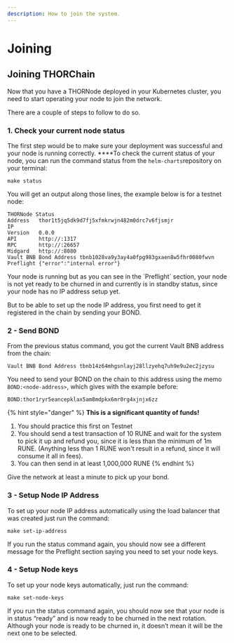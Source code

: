 ```yaml
---
description: How to join the system.
---
```


# Joining

## **Joining THORChain** 

Now that you have a THORNode deployed in your Kubernetes cluster, you need to start operating your node to join the network.

There are a couple of steps to follow to do so.

### 1. Check your current node status

The first step would be to make sure your deployment was successful and your node is running correctly. ****To check the current status of your node, you can run the command status from the `helm-charts`repository on your terminal:

```text
make status
```

  
You will get an output along those lines, the example below is for a testnet node:

```text
THORNode Status
Address   thor1t5jq5dk9d7fj5xfmkrwjn482m0drc7v6fjsmjr
IP
Version   0.0.0
API       http://:1317
RPC       http://:26657
Midgard   http://:8080
Vault BNB Bond Address tbnb1028va9y3ay4a0fpg983gxaen8w5fhr0080fwvn
Preflight {"error":"internal error"}
```

Your node is running but as you can see in the \`Preflight\` section, your node is not yet ready to be churned in and currently is in standby status, since your node has no IP address setup yet.

But to be able to set up the node IP address, you first need to get it registered in the chain by sending your BOND.

### 2 - Send BOND

From the previous status command, you got the current Vault BNB address from the chain:

```text
Vault BNB Bond Address tbnb14z64mhgsnlayj28llzyehq7uh9e9u2ec2jzysu
```

You need to send your BOND on the chain to this address using the memo `BOND:<node-address>`, which gives with the example before: 

`BOND:thor1ryr5eancepklax5am8mdpkx6mr0rg4xjnjx6zz`

{% hint style="danger" %}
**This is a significant quantity of funds!**

1. You should practice this first on Testnet
2. You should send a test transaction of 10 RUNE and wait for the system to pick it up and refund you, since it is less than the minimum of 1m RUNE. \(Anything less than 1 RUNE won't result in a refund, since it will consume it all in fees\). 
3. You can then send in at least 1,000,000 RUNE
{% endhint %}

Give the network at least a minute to pick up your bond.

### 3 - Setup Node IP Address

To set up your node IP address automatically using the load balancer that was created just run the command:

```text
make set-ip-address
```

If you run the status command again, you should now see a different message for the Preflight section saying you need to set your node keys.

### 4 - Setup Node keys

To set up your node keys automatically, just run the command:

```text
make set-node-keys
```

If you run the status command again, you should now see that your node is in status “ready” and is now ready to be churned in the next rotation. Although your node is ready to be churned in, it doesn’t mean it will be the next one to be selected.

